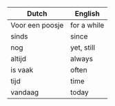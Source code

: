| Dutch           | English     |
|-----------------|-------------|
| Voor een poosje | for a while |
| sinds           | since       |
| nog             | yet, still  |
| altijd          | always      |
| is vaak         | often       |
| tijd            | time        |
| vandaag         | today       |